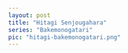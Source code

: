 ```yaml
---
layout: post
title: "Hitagi Senjougahara"
series: "Bakemonogatari"
pic: "hitagi-bakemonogatari.png"
---
```

